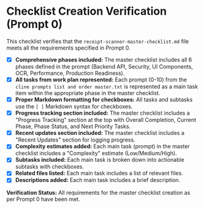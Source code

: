 # Checklist Creation Verification (Prompt 0)

This checklist verifies that the `receipt-scanner-master-checklist.md` file meets all the requirements specified in Prompt 0.

*   [x] **Comprehensive phases included:** The master checklist includes all 6 phases defined in the prompt (Backend API, Security, UI Components, OCR, Performance, Production Readiness).
*   [x] **All tasks from work plan represented:** Each prompt (0-10) from the `cline prompts list and order master.txt` is represented as a main task item within the appropriate phase in the master checklist.
*   [x] **Proper Markdown formatting for checkboxes:** All tasks and subtasks use the `[ ]` Markdown syntax for checkboxes.
*   [x] **Progress tracking section included:** The master checklist includes a "Progress Tracking" section at the top with Overall Completion, Current Phase, Phase Status, and Next Priority Tasks.
*   [x] **Recent updates section included:** The master checklist includes a "Recent Updates" section for logging progress.
*   [x] **Complexity estimates added:** Each main task (prompt) in the master checklist includes a "Complexity" estimate (Low/Medium/High).
*   [x] **Subtasks included:** Each main task is broken down into actionable subtasks with checkboxes.
*   [x] **Related files listed:** Each main task includes a list of relevant files.
*   [x] **Descriptions added:** Each main task includes a brief description.

**Verification Status:** All requirements for the master checklist creation as per Prompt 0 have been met.

